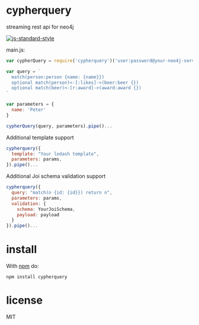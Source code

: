 # cypherquery

streaming rest api for neo4j

[![js-standard-style](https://cdn.rawgit.com/feross/standard/master/badge.svg)](https://github.com/feross/standard)

main.js:

```javascript
var cypherQuery = require('cypherquery')('user:password@your-neo4j-server:port')

var query = `
  match(person:person {name: {name}})
  optional match(person)<-[:likes]->(beer:beer {})
  optional match(beer)<-[r:award]->(award:award {})
`

var parameters = {
  name: 'Peter'
}

cypherQuery(query, parameters).pipe()...
```

Additional template support
```javascript
cypherquery({
  template: "Your lodash template",
  parameters: params,
}).pipe()...
```

Additional Joi schema validation support
```javascript
cypherquery({
  query: "match(n {id: {id}}) return n",
  parameters: params,
  validation: {
    schema: YourJoiSchema,
    payload: payload
  }
}).pipe()...
```

# install

With [npm](https://npmjs.org) do:

```
npm install cypherquery
```

# license

MIT
